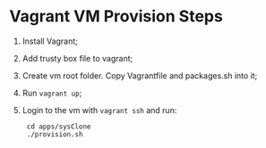 # Vagrant VM Provision Steps

1. Install Vagrant;

1. Add trusty box file to vagrant;

1. Create vm root folder. Copy Vagrantfile and packages.sh into it;

1. Run `vagrant up`;

1. Login to the vm with `vagrant ssh` and run:

        cd apps/sysClone
        ./provision.sh
